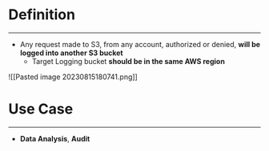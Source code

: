 # Definition
---

* Any request made to S3, from any account, authorized or denied, **will be logged into another S3 bucket**
	* Target Logging bucket **should be in the same AWS region**

![[Pasted image 20230815180741.png]]

# Use Case
---

* **Data Analysis**, **Audit**